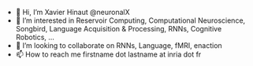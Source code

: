 - 👋 Hi, I’m Xavier Hinaut @neuronalX
- 👀 I’m interested in Reservoir Computing, Computational Neuroscience, Songbird, Language Acquisition & Processing, RNNs, Cognitive Robotics, ...
- 💞️ I’m looking to collaborate on RNNs, Language, fMRI, enaction
- 📫 How to reach me firstname dot lastname at inria dot fr

<!---
neuronalX/neuronalX is a ✨ special ✨ repository because its `README.md` (this file) appears on your GitHub profile.
You can click the Preview link to take a look at your changes.
--->
